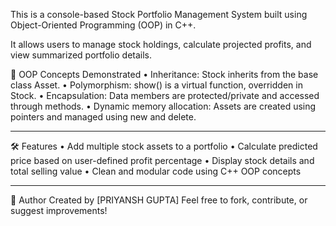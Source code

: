 This is a console-based Stock Portfolio Management System built using Object-Oriented Programming (OOP) in C++.
 
It allows users to manage stock holdings, calculate projected profits, and view summarized portfolio details.

🧠 OOP Concepts Demonstrated
•	Inheritance: Stock inherits from the base class Asset.
•	Polymorphism: show() is a virtual function, overridden in Stock.
•	Encapsulation: Data members are protected/private and accessed through methods.
•	Dynamic memory allocation: Assets are created using pointers and managed using new and delete.
________________________________________

🛠️ Features
•	Add multiple stock assets to a portfolio
•	Calculate predicted price based on user-defined profit percentage
•	Display stock details and total selling value
•	Clean and modular code using C++ OOP concepts
________________________________________

📌 Author
Created by [PRIYANSH GUPTA]
Feel free to fork, contribute, or suggest improvements!
